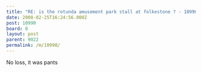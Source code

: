 ```yaml
---
title: "RE: is the rotunda amusement park stall at folkestone ? - 10990"
date: 2008-02-25T16:24:56.000Z
post: 10990
board: 8
layout: post
parent: 9022
permalink: /m/10990/
---
```

No loss, it was pants
